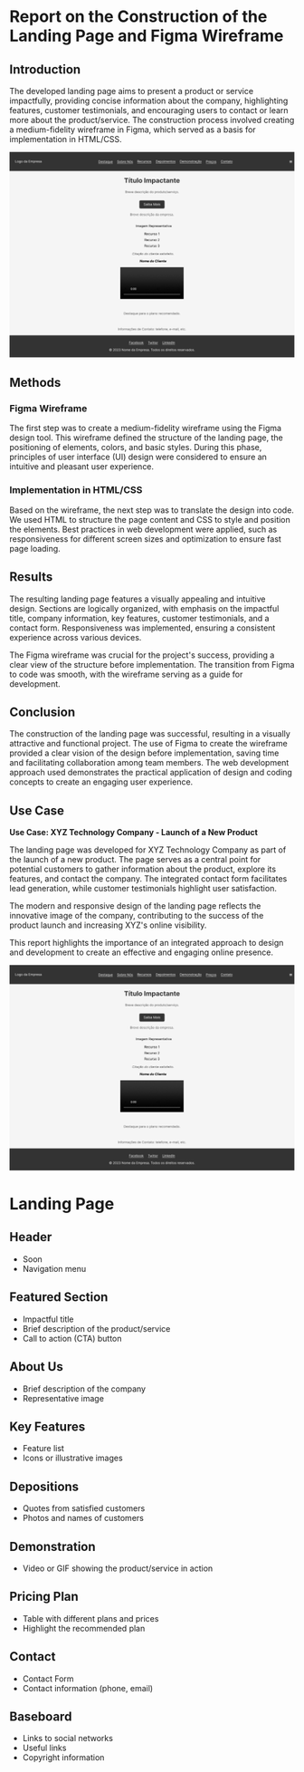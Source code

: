 # Report on the Construction of the Landing Page and Figma Wireframe

## Introduction

The developed landing page aims to present a product or service impactfully, providing concise information about the company, highlighting features, customer testimonials, and encouraging users to contact or learn more about the product/service. The construction process involved creating a medium-fidelity wireframe in Figma, which served as a basis for implementation in HTML/CSS.

![Landin Page](assets/img/Landing-Page-1.jpg)

## Methods

### Figma Wireframe

The first step was to create a medium-fidelity wireframe using the Figma design tool. This wireframe defined the structure of the landing page, the positioning of elements, colors, and basic styles. During this phase, principles of user interface (UI) design were considered to ensure an intuitive and pleasant user experience.

### Implementation in HTML/CSS

Based on the wireframe, the next step was to translate the design into code. We used HTML to structure the page content and CSS to style and position the elements. Best practices in web development were applied, such as responsiveness for different screen sizes and optimization to ensure fast page loading.

## Results

The resulting landing page features a visually appealing and intuitive design. Sections are logically organized, with emphasis on the impactful title, company information, key features, customer testimonials, and a contact form. Responsiveness was implemented, ensuring a consistent experience across various devices.

The Figma wireframe was crucial for the project's success, providing a clear view of the structure before implementation. The transition from Figma to code was smooth, with the wireframe serving as a guide for development.

## Conclusion

The construction of the landing page was successful, resulting in a visually attractive and functional project. The use of Figma to create the wireframe provided a clear vision of the design before implementation, saving time and facilitating collaboration among team members. The web development approach used demonstrates the practical application of design and coding concepts to create an engaging user experience.

## Use Case

**Use Case: XYZ Technology Company - Launch of a New Product**

The landing page was developed for XYZ Technology Company as part of the launch of a new product. The page serves as a central point for potential customers to gather information about the product, explore its features, and contact the company. The integrated contact form facilitates lead generation, while customer testimonials highlight user satisfaction.

The modern and responsive design of the landing page reflects the innovative image of the company, contributing to the success of the product launch and increasing XYZ's online visibility.

This report highlights the importance of an integrated approach to design and development to create an effective and engaging online presence.


![Landin Page](assets/img/Landing-Page-1.jpg)

# Landing Page

## Header
- Soon
- Navigation menu

## Featured Section
- Impactful title
- Brief description of the product/service
- Call to action (CTA) button

## About Us
- Brief description of the company
- Representative image

## Key Features
- Feature list
- Icons or illustrative images

## Depositions
- Quotes from satisfied customers
- Photos and names of customers

## Demonstration
- Video or GIF showing the product/service in action

## Pricing Plan
- Table with different plans and prices
- Highlight the recommended plan

## Contact
- Contact Form
- Contact information (phone, email)

## Baseboard
- Links to social networks
- Useful links
- Copyright information

